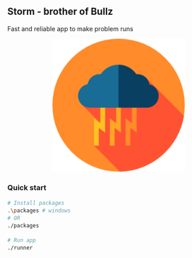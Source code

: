 ## Storm - brother of Bullz
Fast and reliable app to make problem runs

<p align="center" style="text-align:center;">
  <img src="https://github.com/Nikeweke/Storm/blob/master/public/storm.png?raw=true" width="300" />
</p>

### Quick start
```bash
# Install packages
.\packages # windows
# OR 
./packages

# Run app
./runner
```